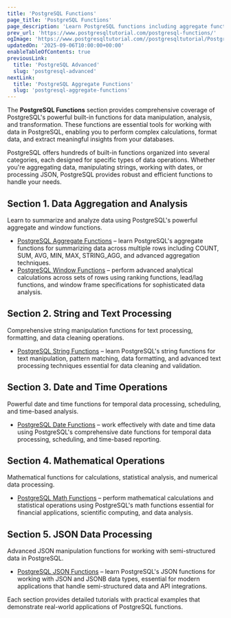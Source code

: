 ```yaml
---
title: 'PostgreSQL Functions'
page_title: 'PostgreSQL Functions'
page_description: 'Learn PostgreSQL functions including aggregate functions, string functions, date functions, math functions, window functions, and JSON functions for powerful data manipulation and analysis.'
prev_url: 'https://www.postgresqltutorial.com/postgresql-functions/'
ogImage: 'https://www.postgresqltutorial.com//postgresqltutorial/PostgreSQL-Functions.png'
updatedOn: '2025-09-06T10:00:00+00:00'
enableTableOfContents: true
previousLink:
  title: 'PostgreSQL Advanced'
  slug: 'postgresql-advanced'
nextLink:
  title: 'PostgreSQL Aggregate Functions'
  slug: 'postgresql-aggregate-functions'
---
```


The **PostgreSQL Functions** section provides comprehensive coverage of PostgreSQL's powerful built-in functions for data manipulation, analysis, and transformation. These functions are essential tools for working with data in PostgreSQL, enabling you to perform complex calculations, format data, and extract meaningful insights from your databases.

PostgreSQL offers hundreds of built-in functions organized into several categories, each designed for specific types of data operations. Whether you're aggregating data, manipulating strings, working with dates, or processing JSON, PostgreSQL provides robust and efficient functions to handle your needs.

## Section 1. Data Aggregation and Analysis

Learn to summarize and analyze data using PostgreSQL's powerful aggregate and window functions.

- [PostgreSQL Aggregate Functions](postgresql-aggregate-functions) – learn PostgreSQL's aggregate functions for summarizing data across multiple rows including COUNT, SUM, AVG, MIN, MAX, STRING_AGG, and advanced aggregation techniques.
- [PostgreSQL Window Functions](postgresql-window-function) – perform advanced analytical calculations across sets of rows using ranking functions, lead/lag functions, and window frame specifications for sophisticated data analysis.

## Section 2. String and Text Processing

Comprehensive string manipulation functions for text processing, formatting, and data cleaning operations.

- [PostgreSQL String Functions](postgresql-string-functions) – learn PostgreSQL's string functions for text manipulation, pattern matching, data formatting, and advanced text processing techniques essential for data cleaning and validation.

## Section 3. Date and Time Operations

Powerful date and time functions for temporal data processing, scheduling, and time-based analysis.

- [PostgreSQL Date Functions](postgresql-date-functions) – work effectively with date and time data using PostgreSQL's comprehensive date functions for temporal data processing, scheduling, and time-based reporting.

## Section 4. Mathematical Operations

Mathematical functions for calculations, statistical analysis, and numerical data processing.

- [PostgreSQL Math Functions](postgresql-math-functions) – perform mathematical calculations and statistical operations using PostgreSQL's math functions essential for financial applications, scientific computing, and data analysis.

## Section 5. JSON Data Processing

Advanced JSON manipulation functions for working with semi-structured data in PostgreSQL.

- [PostgreSQL JSON Functions](postgresql-json-functions) – learn PostgreSQL's JSON functions for working with JSON and JSONB data types, essential for modern applications that handle semi-structured data and API integrations.

Each section provides detailed tutorials with practical examples that demonstrate real-world applications of PostgreSQL functions.
